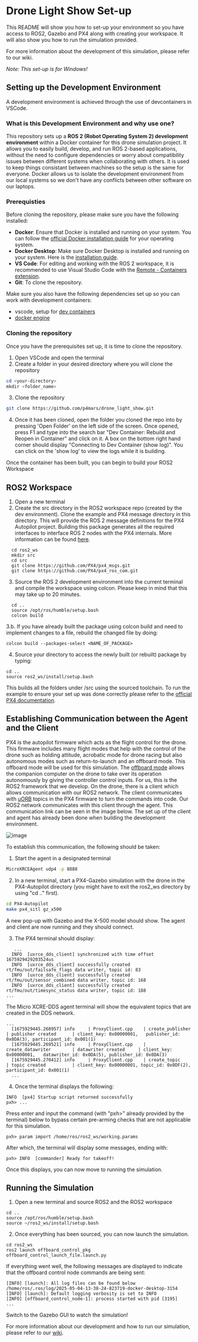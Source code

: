 # Drone Light Show Set-up
This README will show you how to set-up your environment so you have access to ROS2, Gazebo and PX4 along with creating your workspace. It will also show you how to run the simulation provided. 

For more information about the development of this simulation, please refer to our wiki. 

*Note: This set-up is for Windows!*
  
## Setting up the Development Environment 
A development environment is achieved through the use of devcontainers in VSCode. 

### What is this Development Environment and why use one?

This repository sets up a **ROS 2 (Robot Operating System 2) development environment** within a Docker container for this drone simulation project. It allows you to easily build, develop, and run ROS 2-based applications, without the need to configure dependencies or worry about compatibility issues between different systems when collaborating with others. It is used to keep things consistant between machines so the setup is the same for everyone. Docker allows us to isolate the development environment from our local systems so we don't have any conflicts between other software on our laptops. 

### Prerequisties
Before cloning the repository, please make sure you have the following installed: 

- **Docker**: Ensure that Docker is installed and running on your system. You can follow the [official Docker installation guide](https://docs.docker.com/get-docker/) for your operating system.
- **Docker Desktop**: Make sure Docker Desktop is installed and running on your system. Here is the [installation guide](https://www.docker.com/products/docker-desktop/).
- **VS Code**: For editing and working with the ROS 2 workspace, it is recommended to use Visual Studio Code with the [Remote - Containers extension](https://marketplace.visualstudio.com/items?itemName=ms-vscode-remote.remote-containers).
- **Git**: To clone the repository.

Make sure you also have the following dependencies set up so you can work with development containers:
- vscode, setup for [dev containers](https://code.visualstudio.com/docs/devcontainers/containers)
- [docker engine](https://docs.docker.com/engine/install/ubuntu/)

### Cloning the repository 

Once you have the prerequisites set up, it is time to clone the repository. 

1. Open VSCode and open the terminal 
2. Create a folder in your desired directory where you will clone the repository

```powershell
cd <your-directory>
mkdir <folder_name>
```
3. Clone the repository 
```bash
git clone https://github.com/p4mars/drone_light_show.git
```
4. Once it has been cloned, open the folder you cloned the repo into by pressing 'Open Folder' on the left side of the screen. Once opened, press F1 and type into the search bar "Dev Container: Rebuild and Reopen in Container" and click on it. A box on the bottom right hand corner should display "Connecting to Dev Container (show log)". You can click on the 'show log' to view the logs while it is building.

Once the container has been built, you can begin to build your ROS2 Workspace

## ROS2 Workspace 

1. Open a new terminal
2. Create the src directory in the ROS2 workspace repo (created by the dev environment). Clone the example and PX4 message directory in this directory. This will provide the ROS 2 message definitions for the PX4 Autopilot project. Building this package generates all the required interfaces to interface ROS 2 nodes with the PX4 internals. More information can be found [here](https://docs.px4.io/main/en/middleware/uxrce_dds.html#supported-uorb-messages). 
```
  cd ros2_ws
  mkdir src
  cd src
  git clone https://github.com/PX4/px4_msgs.git
  git clone https://github.com/PX4/px4_ros_com.git
```
3. Source the ROS 2 development environment into the current terminal and compile the workspace using colcon. Please keep in mind that this may take up to 20 minutes. 
```
  cd ..
  source /opt/ros/humble/setup.bash
  colcon build
```
3.b. If you have already built the package using colcon build and need to implement changes to a file, rebuild the changed file by doing:
```
colcon build --packages-select <NAME_OF_PACKAGE>
```

4. Source your directory to access the newly built (or rebuilt) package by typing:
```
cd ..
source ros2_ws/install/setup.bash
```

This builds all the folders under /src using the sourced toolchain. To run the example to ensure your set up was done correctly please refer to the [official PX4 documentation](https://docs.px4.io/main/en/ros2/user_guide.html#running-the-example). 

## Establishing Communication between the Agent and the Client 
PX4 is the autopilot firmware which acts as the flight control for the drone. This firmware includes many flight modes that help with the control of the drone such as holding attitude, acrobatic mode for drone racing but also autonomous modes such as return-to-launch and an offboard mode. This offboard mode will be used for this simulation. The [offboard mode](https://docs.px4.io/main/en/flight_modes/offboard.html) allows the companion computer on the drone to take over its operation autonomously by giving the controller control inputs. For us, this is the ROS2 framework that we develop. On the drone, there is a client which allows communication with our ROS2 network. The client communicates with [uORB](https://docs.px4.io/main/en/msg_docs/) topics in the PX4 firmware to turn the commands into code. Our ROS2 network communicates with this client through the agent. This communication link can be seen in the image below. The set up of the client and agent has already been done when building the development environment. 

![image](https://github.com/user-attachments/assets/1a828b53-ca2c-4274-822d-ad8c367571f2)

To establish this communication, the following should be taken:

1. Start the agent in a designated terminal
```bash
MicroXRCEAgent udp4 -p 8888
```
2. In a new terminal, start a PX4-Gazebo simulation with the drone in the PX4-Autopilot directory (you might have to exit the ros2_ws directory by using "cd .." first).
```bash
cd PX4-Autopilot
make px4_sitl gz_x500
```
A new pop-up with Gazebo and the X-500 model should show. The agent and client are now running and they should connect.

3. The PX4 terminal should display:
```
   ...
  INFO  [uxrce_dds_client] synchronized with time offset 1675929429203524us
  INFO  [uxrce_dds_client] successfully created rt/fmu/out/failsafe_flags data writer, topic id: 83
  INFO  [uxrce_dds_client] successfully created rt/fmu/out/sensor_combined data writer, topic id: 168
  INFO  [uxrce_dds_client] successfully created rt/fmu/out/timesync_status data writer, topic id: 188
...
```
The Micro XCRE-DDS agent terminal will show the equivalent topics that are created in the DDS network.
```
...
  [1675929445.268957] info     | ProxyClient.cpp    | create_publisher         | publisher created      | client_key: 0x00000001,   publisher_id: 0x0DA(3), participant_id: 0x001(1)
  [1675929445.269521] info     | ProxyClient.cpp    | create_datawriter        | datawriter created     | client_key: 0x00000001,   datawriter_id: 0x0DA(5), publisher_id: 0x0DA(3)
  [1675929445.270412] info     | ProxyClient.cpp    | create_topic             | topic created          | client_key: 0x00000001, topic_id: 0x0DF(2), participant_id: 0x001(1)
  ...
```
4. Once the terminal displays the following:
```
INFO  [px4] Startup script returned successfully
pxh> ...
```
Press enter and input the command (with "pxh>" already provided by the terminal) below to bypass certain pre-arming checks that are not applicable for this simulation.
```
pxh> param import /home/ros/ros2_ws/working.params
```
After which, the terminal will display some messages, ending with:
```
pxh> INFO  [commander] Ready for takeoff!
```
Once this displays, you can now move to running the simulation. 

## Running the Simulation

1. Open a new terminal and source ROS2 and the ROS2 workspace
```
cd ..
source /opt/ros/humble/setup.bash
source ~/ros2_ws/install/setup.bash
```

2. Once everything has been sourced, you can now launch the simulation. 
```
cd ros2_ws
ros2 launch offboard_control_pkg offboard_control_launch_file.launch.py
```

If everything went well, the following messages are displayed to indicate that the offboard control node commands are being sent:
```
[INFO] [launch]: All log files can be found below /home/ros/.ros/log/2025-05-04-13-38-24-823719-docker-desktop-3154
[INFO] [launch]: Default logging verbosity is set to INFO
[INFO] [offboard_control_node-1]: process started with pid [3195]
...
```

Switch to the Gazebo GUI to watch the simulation!

For more information about our development and how to run our simulation, please refer to our [wiki](https://github.com/p4mars/drone_light_show/wiki).
